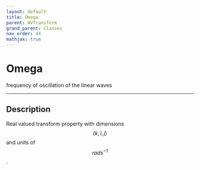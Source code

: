 ```yaml
---
layout: default
title: Omega
parent: WVTransform
grand_parent: Classes
nav_order: 44
mathjax: true
---
```


#  Omega

frequency of oscillation of the linear waves


---

## Description
Real valued transform property with dimensions $$(k,l,j)$$ and units of $$rad s^{-1}$$.

